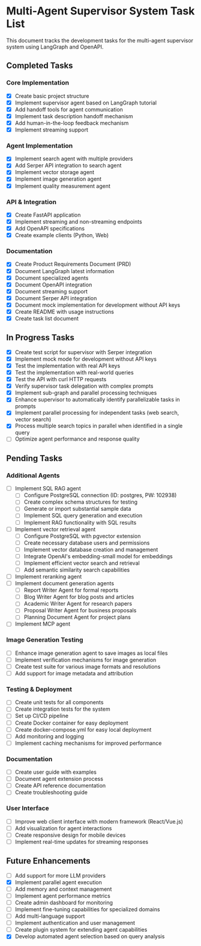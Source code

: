# Multi-Agent Supervisor System Task List

This document tracks the development tasks for the multi-agent supervisor system using LangGraph and OpenAPI.

## Completed Tasks

### Core Implementation
- [x] Create basic project structure
- [x] Implement supervisor agent based on LangGraph tutorial
- [x] Add handoff tools for agent communication
- [x] Implement task description handoff mechanism
- [x] Add human-in-the-loop feedback mechanism
- [x] Implement streaming support

### Agent Implementation
- [x] Implement search agent with multiple providers
- [x] Add Serper API integration to search agent
- [x] Implement vector storage agent
- [x] Implement image generation agent
- [x] Implement quality measurement agent

### API & Integration
- [x] Create FastAPI application
- [x] Implement streaming and non-streaming endpoints
- [x] Add OpenAPI specifications
- [x] Create example clients (Python, Web)

### Documentation
- [x] Create Product Requirements Document (PRD)
- [x] Document LangGraph latest information
- [x] Document specialized agents
- [x] Document OpenAPI integration
- [x] Document streaming support
- [x] Document Serper API integration
- [x] Document mock implementation for development without API keys
- [x] Create README with usage instructions
- [x] Create task list document

## In Progress Tasks
- [x] Create test script for supervisor with Serper integration
- [x] Implement mock mode for development without API keys
- [x] Test the implementation with real API keys
- [x] Test the implementation with real-world queries
- [x] Test the API with curl HTTP requests
- [x] Verify supervisor task delegation with complex prompts
- [x] Implement sub-graph and parallel processing techniques
- [x] Enhance supervisor to automatically identify parallelizable tasks in prompts
- [x] Implement parallel processing for independent tasks (web search, vector search)
- [x] Process multiple search topics in parallel when identified in a single query
- [ ] Optimize agent performance and response quality

## Pending Tasks

### Additional Agents
- [ ] Implement SQL RAG agent
  - [ ] Configure PostgreSQL connection (ID: postgres, PW: 102938)
  - [ ] Create complex schema structures for testing
  - [ ] Generate or import substantial sample data
  - [ ] Implement SQL query generation and execution
  - [ ] Implement RAG functionality with SQL results
- [ ] Implement vector retrieval agent
  - [ ] Configure PostgreSQL with pgvector extension
  - [ ] Create necessary database users and permissions
  - [ ] Implement vector database creation and management
  - [ ] Integrate OpenAI's embedding-small model for embeddings
  - [ ] Implement efficient vector search and retrieval
  - [ ] Add semantic similarity search capabilities
- [ ] Implement reranking agent
- [ ] Implement document generation agents
  - [ ] Report Writer Agent for formal reports
  - [ ] Blog Writer Agent for blog posts and articles
  - [ ] Academic Writer Agent for research papers
  - [ ] Proposal Writer Agent for business proposals
  - [ ] Planning Document Agent for project plans
- [ ] Implement MCP agent

### Image Generation Testing
- [ ] Enhance image generation agent to save images as local files
- [ ] Implement verification mechanisms for image generation
- [ ] Create test suite for various image formats and resolutions
- [ ] Add support for image metadata and attribution

### Testing & Deployment
- [ ] Create unit tests for all components
- [ ] Create integration tests for the system
- [ ] Set up CI/CD pipeline
- [ ] Create Docker container for easy deployment
- [ ] Create docker-compose.yml for easy local deployment
- [ ] Add monitoring and logging
- [ ] Implement caching mechanisms for improved performance

### Documentation
- [ ] Create user guide with examples
- [ ] Document agent extension process
- [ ] Create API reference documentation
- [ ] Create troubleshooting guide

### User Interface
- [ ] Improve web client interface with modern framework (React/Vue.js)
- [ ] Add visualization for agent interactions
- [ ] Create responsive design for mobile devices
- [ ] Implement real-time updates for streaming responses

## Future Enhancements
- [ ] Add support for more LLM providers
- [x] Implement parallel agent execution
- [ ] Add memory and context management
- [ ] Implement agent performance metrics
- [ ] Create admin dashboard for monitoring
- [ ] Implement fine-tuning capabilities for specialized domains
- [ ] Add multi-language support
- [ ] Implement authentication and user management
- [ ] Create plugin system for extending agent capabilities
- [x] Develop automated agent selection based on query analysis

